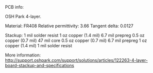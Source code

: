 PCB info:

OSH Park 4-layer.

Material: FR408
Relative permittivity: 3.66
Tangent delta: 0.0127

Stackup:
    1 mil solder resist
    1 oz copper (1.4 mil)
    6.7 mil prepreg
    0.5 oz copper (0.7 mil)
    47 mil core
    0.5 oz copper (0.7 mil)
    6.7 mil prepreg
    1 oz copper (1.4 mil)
    1 mil solder resist

More information: http://support.oshpark.com/support/solutions/articles/122263-4-layer-board-stackup-and-specifications
